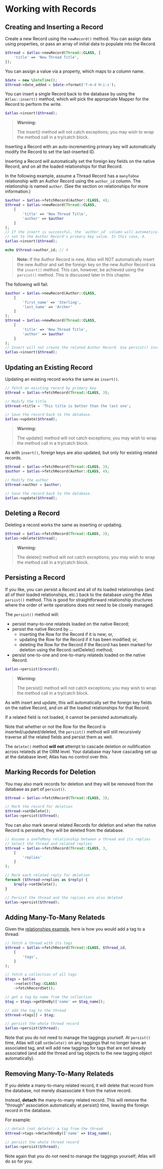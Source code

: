 # Working with Records

## Creating and Inserting a Record

Create a new Record using the `newRecord()` method. You can assign data using
properties, or pass an array of initial data to populate into the Record.

```php
$thread = $atlas->newRecord(Thread::CLASS, [
    'title' => 'New Thread Title',
]);
```

You can assign a value via a property, which maps to a column name.

```php
$date = new \DateTime();
$thread->date_added = $date->format('Y-m-d H:i:s');
```

You can insert a single Record back to the database by using the `Atlas::insert()`
method, which will pick the appropriate Mapper for the Record to perform the
write.

```php
$atlas->insert($thread);
```

> **Warning:**
>
> The insert() method will not catch exceptions; you may wish to wrap the
> method call in a try/catch block.

Inserting a Record with an auto-incrementing primary key will automatically
modify the Record to set the last-inserted ID.

Inserting a Record will automatically set the foreign key fields on the native
Record, and on all the loaded relationships for that Record.

In the following example, assume a Thread Record has a `manyToOne` relationship
with an Author Record using the `author_id` column. The relationship is named
`author`. (See the section on relationships for more information.)

```php
$author = $atlas->fetchRecord(Author::CLASS, 4);
$thread = $atlas->newRecord(Thread::CLASS,
    [
        'title' => 'New Thread Title',
        'author' => $author
    ]
);
// If the insert is successful, the `author_id` column will automatically be
// set to the Author Record's primary key value. In this case, 4.
$atlas->insert($thread);

echo $thread->author_id; // 4
```

> **Note:**
  If the Author Record is new, Atlas will NOT automatically insert the
  new Author and set the foreign key on the new Author Record via the `insert()`
  method. This can, however, be achieved using the `persist()` method. This is
  discussed later in this chapter.

The following will fail.

```php
$author = $atlas->newRecord(Author::CLASS,
    [
        'first_name' => 'Sterling',
        'last_name' => 'Archer'
    ]
);
$thread = $atlas->newRecord(Thread::CLASS,
    [
        'title' => 'New Thread Title',
        'author' => $author
    ]
);
// Insert will not create the related Author Record. Use persist() instead.
$atlas->insert($thread);
```

## Updating an Existing Record

Updating an existing record works the same as `insert()`.

```php
// fetch an existing record by primary key
$thread = $atlas->fetchRecord(Thread::CLASS, 3);

// Modify the title
$thread->title = 'This title is better than the last one';

// Save the record back to the database.
$atlas->update($thread);
```

> **Warning:**
>
> The update() method will not catch exceptions; you may wish to wrap the
> method call in a try/catch block.

As with `insert()`, foreign keys are also updated, but only for existing related
records.

```php
$thread = $atlas->fetchRecord(Thread::CLASS, 3);
$author = $atlas->fetchRecord(Author::CLASS, 4);

// Modify the author
$thread->author = $author;

// Save the record back to the database.
$atlas->update($thread);
```

## Deleting a Record

Deleting a record works the same as inserting or updating.

```php
$thread = $atlas->fetchRecord(Thread::CLASS, 3);
$atlas->delete($thread);
```

> **Warning:**
>
> The delete() method will not catch exceptions; you may wish to wrap the
> method call in a try/catch block.

## Persisting a Record

If you like, you can persist a Record and all of its loaded relationships (and
all of *their* loaded relationships, etc.) back to the database using the Atlas
`persist()` method. This is good for straightforward relationship structures
where the order of write operations does not need to be closely managed.

The `persist()` method will:

- persist many-to-one relateds loaded on the native Record;
- persist the native Record by ...
    - inserting the Row for the Record if it is new; or,
    - updating the Row for the Record if it has been modified; or,
    - deleting the Row for the Record if the Record has been marked for deletion
      using the Record::setDelete() method;
- persist one-to-one and one-to-many relateds loaded on the native Record.

```php
$atlas->persist($record);
```

> **Warning:**
>
> The persist() method will not catch exceptions; you may wish to wrap the
> method call in a try/catch block.

As with insert and update, this will automatically set the foreign key fields on
the native Record, and on all the loaded relationships for that Record.

If a related field is not loaded, it cannot be persisted automatically.

Note that whether or not the Row for the Record is inserted/updated/deleted, the
`persist()` method will still recursively traverse all the related fields and
persist them as well.

The `delete()` method **will not** attempt to cascade deletion or nullification
across relateds at the ORM level. Your database may have cascading set up at the
database level; Atlas has no control over this.

## Marking Records for Deletion

You may also mark records for deletion and they will be removed from the
database as part of `persist()`.

```php
$thread = $atlas->fetchRecord(Thread::CLASS, 3);

// Mark the record for deletion
$thread->setDelete();
$atlas->persist($thread);
```

You can also mark several related Records for deletion and when the native
Record is persisted, they will be deleted from the database.

```php
// Assume a oneToMany relationship between a thread and its replies
// Select the thread and related replies
$thread = $atlas->fetchRecord(Thread::CLASS, 3,
    [
        'replies'
    ]
);

// Mark each related reply for deletion
foreach ($thread->replies as $reply) {
    $reply->setDelete();
}

// Persist the thread and the replies are also deleted
$atlas->persist($thread);
```

## Adding Many-To-Many Relateds

Given the [relationships example](./relationships.md), here is how you would add
a tag to a thread:

```php
// fetch a thread with its tags
$thread = $atlas->fetchRecord(Thread::CLASS, $thread_id,
    [
        'tags',
    ]
);

// fetch a collection of all tags
$tags = $atlas
    ->select(Tag::CLASS)
    ->fetchRecordSet();

// get a tag by name from the collection
$tag = $tags->getOneBy(['name' => $tag_name]);

// add the tag to the thread
$thread->tags[] = $tag;

// persist the whole thread record
$atlas->persist($thread);
```

Note that you do not need to manage the taggings yourself. At `persist()` time,
Atlas will call `setDelete()` on any taggings that no longer have an associated
tag, and will add new taggings for tags that are not already associated (and add
the thread and tag objects to the new tagging object automatically).

## Removing Many-To-Many Relateds

If you delete a many-to-many related record, it will delete that record from
the database, not merely disassociate it from the native record.

Instead, **detach** the many-to-many related record. This will remove the
"through" association automatically at persist() time, leaving the foreign
record in the database.

For example:

```php
// detach (not delete!) a tag from the thread
$thread->tags->detachOneBy(['name' => $tag_name);

// persist the whole thread record
$atlas->persist($thread);
```

Note again that you do not need to manage the taggings yourself; Atlas will
do so for you.
